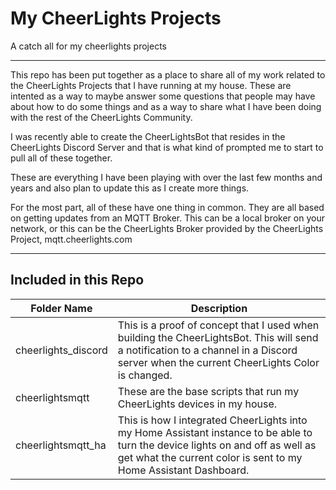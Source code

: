 # My CheerLights Projects
A catch all for my cheerlights projects

---

This repo has been put together as a place to share all of my work related to the CheerLights Projects that I have running at my house. These are intented as a way to maybe answer some questions that people may have about how to do some things and as a way to share what I have been doing with the rest of the CheerLights Community.

I was recently able to create the CheerLightsBot that resides in the CheerLights Discord Server and that is what kind of prompted me to start to pull all of these together.

These are everything I have been playing with over the last few months and years and also plan to update this as I create more things.

For the most part, all of these have one thing in common. They are all based on getting updates from an MQTT Broker. This can be a local broker on your network, or this can be the CheerLights Broker provided by the CheerLights Project, mqtt.cheerlights.com

---

## Included in this Repo

|Folder Name|Description|
|-----------|-----------|
|cheerlights_discord|This is a proof of concept that I used when building the CheerLightsBot. This will send a notification to a channel in a Discord server when the current CheerLights Color is changed.|
|cheerlightsmqtt|These are the base scripts that run my CheerLights devices in my house.|
|cheerlightsmqtt_ha|This is how I integrated CheerLights into my Home Assistant instance to be able to turn the device lights on and off as well as get what the current color is sent to my Home Assistant Dashboard.|
